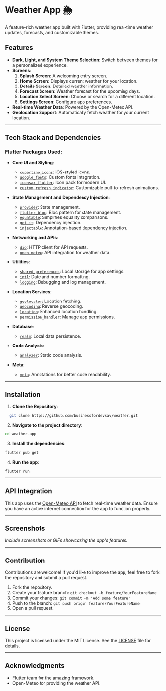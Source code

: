 # Weather App 🌦️

A feature-rich weather app built with Flutter, providing real-time weather updates, forecasts, and customizable themes.

## Features

- **Dark, Light, and System Theme Selection**: Switch between themes for a personalized experience.
- **Screens**:
  1. **Splash Screen**: A welcoming entry screen.
  2. **Home Screen**: Displays current weather for your location.
  3. **Details Screen**: Detailed weather information.
  4. **Forecast Screen**: Weather forecast for the upcoming days.
  5. **Location Select Screen**: Choose or search for a different location.
  6. **Settings Screen**: Configure app preferences.
- **Real-time Weather Data**: Powered by the Open-Meteo API.
- **Geolocation Support**: Automatically fetch weather for your current location.

---

## Tech Stack and Dependencies

### Flutter Packages Used:

- **Core UI and Styling**:

  - [`cupertino_icons`](https://pub.dev/packages/cupertino_icons): iOS-styled icons.
  - [`google_fonts`](https://pub.dev/packages/google_fonts): Custom fonts integration.
  - [`iconsax_flutter`](https://pub.dev/packages/iconsax_flutter): Icon pack for modern UI.
  - [`custom_refresh_indicator`](https://pub.dev/packages/custom_refresh_indicator): Customizable pull-to-refresh animations.

- **State Management and Dependency Injection**:

  - [`provider`](https://pub.dev/packages/provider): State management.
  - [`flutter_bloc`](https://pub.dev/packages/flutter_bloc): Bloc pattern for state management.
  - [`equatable`](https://pub.dev/packages/equatable): Simplifies equality comparisons.
  - [`get_it`](https://pub.dev/packages/get_it): Dependency injection.
  - [`injectable`](https://pub.dev/packages/injectable): Annotation-based dependency injection.

- **Networking and APIs**:

  - [`dio`](https://pub.dev/packages/dio): HTTP client for API requests.
  - [`open_meteo`](https://pub.dev/packages/open_meteo): API integration for weather data.

- **Utilities**:

  - [`shared_preferences`](https://pub.dev/packages/shared_preferences): Local storage for app settings.
  - [`intl`](https://pub.dev/packages/intl): Date and number formatting.
  - [`logging`](https://pub.dev/packages/logging): Debugging and log management.

- **Location Services**:

  - [`geolocator`](https://pub.dev/packages/geolocator): Location fetching.
  - [`geocoding`](https://pub.dev/packages/geocoding): Reverse geocoding.
  - [`location`](https://pub.dev/packages/location): Enhanced location handling.
  - [`permission_handler`](https://pub.dev/packages/permission_handler): Manage app permissions.

- **Database**:

  - [`realm`](https://pub.dev/packages/realm): Local data persistence.

- **Code Analysis**:

  - [`analyzer`](https://pub.dev/packages/analyzer): Static code analysis.

- **Meta**:
  - [`meta`](https://pub.dev/packages/meta): Annotations for better code readability.

---

## Installation

1. **Clone the Repository**:

```bash
  git clone https://github.com/businessfordevsav/weather.git
```

2. **Navigate to the project directory**:

```bash
cd weather-app
```

3. **Install the dependencies**:

```bash
flutter pub get
```

4. **Run the app**:
```bash
flutter run
```

---

## API Integration

This app uses the [Open-Meteo API](https://open-meteo.com/) to fetch real-time weather data. Ensure you have an active internet connection for the app to function properly.

---

## Screenshots

_Include screenshots or GIFs showcasing the app's features._

---

## Contribution

Contributions are welcome! If you'd like to improve the app, feel free to fork the repository and submit a pull request.

1. Fork the repository.
2. Create your feature branch: `git checkout -b feature/YourFeatureName`
3. Commit your changes: `git commit -m 'Add some feature'`
4. Push to the branch: `git push origin feature/YourFeatureName`
5. Open a pull request.

---

## License

This project is licensed under the MIT License. See the [LICENSE](LICENSE) file for details.

---

## Acknowledgments

- Flutter team for the amazing framework.
- Open-Meteo for providing the weather API.
